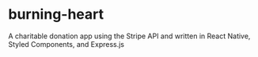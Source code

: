# burning-heart
A charitable donation app using the Stripe API and written in React Native, Styled Components, and Express.js
